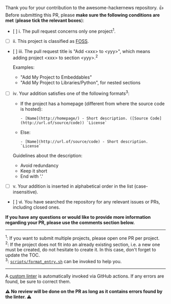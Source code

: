 Thank you for your contribution to the awesome-hackernews repository. :thumbsup:<br>
Before submitting this PR, please **make sure the following conditions are met** (**please tick the relevant boxes**):

- [ ] ⅰ. The pull request concerns only one project<sup>1</sup>.
- [ ] ⅱ. This project is classified as [FOSS](https://en.wikipedia.org/wiki/Free_and_open-source_software).
- [ ] ⅲ. The pull request title is "Add &lt;xxx&gt; to &lt;yyy&gt;", which means adding project &lt;xxx&gt; to section &lt;yyy&gt;.<sup>2</sup>
  
  Examples:
  - "Add My Project to Embeddables"
  - "Add My Project to Libraries/Python", for nested sections
- [ ] ⅳ. Your addition satisfies one of the following formats<sup>3</sup>:
  - If the project has a homepage (different from where the source code is hosted):
    ```
    - [Name](http://homepage/) - Short description. ([Source Code](http://url.of/source/code)) `License`
    ```
  - Else:
    ```
    - [Name](http://url.of/source/code) - Short description. `License`
    ```

  Guidelines about the description:
  - Avoid redundancy
  - Keep it short
  - End with '.'

- [ ] ⅴ. Your addition is inserted in alphabetical order in the list (case-insensitive).
- [ ] ⅵ. You have searched the repository for any relevant issues or PRs, including closed ones.

**If you have any questions or would like to provide more information regarding your PR, please use the comments section below.**

---

<sup>1</sup>: If you want to submit multiple projects, please open one PR per project.<br>
<sup>2</sup>: If the project does not fit into an already existing section, i.e. a new one must be created, do not hesitate to create it. In this case, don't forget to update the TOC.<br>
<sup>3</sup>: [`scripts/format_entry.sh`](https://github.com/bminusl/awesome-hackernews/blob/main/scripts/format_entry.sh) can be invoked to help you.

---

A [custom linter](https://github.com/bminusl/awesome-hackernews/blob/main/scripts/lint.py) is automatically invoked via GitHub actions. If any errors are found, be sure to correct them.

**⚠️ No review will be done on the PR as long as it contains errors found by the linter. ⚠️**
